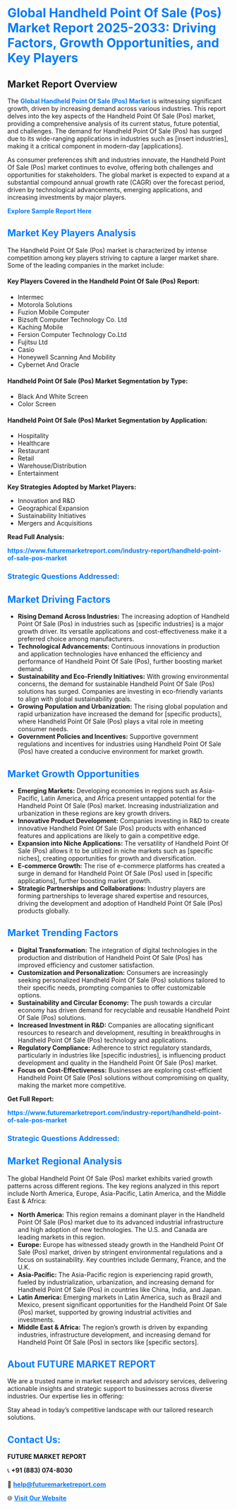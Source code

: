 <h1 style="color: #007BFF;">Global Handheld Point Of Sale (Pos) Market Report 2025-2033: Driving Factors, Growth Opportunities, and Key Players</h1>

<section id="overview">
<h2>Market Report Overview</h2>
<p>The <a href="https://www.futuremarketreport.com/industry-report/handheld-point-of-sale-pos-market" style="color: #007BFF; text-decoration: none;"><strong>Global Handheld Point Of Sale (Pos) Market</strong></a> is witnessing significant growth, driven by increasing demand across various industries. This report delves into the key aspects of the Handheld Point Of Sale (Pos) market, providing a comprehensive analysis of its current status, future potential, and challenges. The demand for Handheld Point Of Sale (Pos) has surged due to its wide-ranging applications in industries such as [insert industries], making it a critical component in modern-day [applications].</p>
<p>As consumer preferences shift and industries innovate, the Handheld Point Of Sale (Pos) market continues to evolve, offering both challenges and opportunities for stakeholders. The global market is expected to expand at a substantial compound annual growth rate (CAGR) over the forecast period, driven by technological advancements, emerging applications, and increasing investments by major players.</p>
</section>

<section id="overview">
<p><a href="https://www.futuremarketreport.com/request-sample/reportId=102054" style="color: #007BFF; text-decoration: none;"><strong>Explore Sample Report Here</strong></a></p>
</section>

<section id="key-players">
<h2 style="color: #007BFF;">Market Key Players Analysis</h2>
<p>The Handheld Point Of Sale (Pos) market is characterized by intense competition among key players striving to capture a larger market share. Some of the leading companies in the market include:</p>
<h4>Key Players Covered in the Handheld Point Of Sale (Pos) Report:</h4>
<ul><li>Intermec</li><li>Motorola Solutions</li><li>Fuzion Mobile Computer</li><li>Bizsoft Computer Technology Co. Ltd</li><li>Kaching Mobile</li><li>Fersion Computer Technology Co.Ltd</li><li>Fujitsu Ltd</li><li>Casio</li><li>Honeywell Scanning And Mobility</li><li>Cybernet And Oracle</li></ul>
<h4>Handheld Point Of Sale (Pos) Market Segmentation by Type:</h4>
<ul><li>Black And White Screen</li><li>Color Screen</li></ul>

<h4>Handheld Point Of Sale (Pos) Market Segmentation by Application:</h4>
<ul><li>Hospitality</li><li>Healthcare</li><li>Restaurant</li><li>Retail</li><li>Warehouse/Distribution</li><li>Entertainment</li></ul>
<p><strong>Key Strategies Adopted by Market Players:</strong></p>
<ul>
<li>Innovation and R&D</li>
<li>Geographical Expansion</li>
<li>Sustainability Initiatives</li>
<li>Mergers and Acquisitions</li>
</ul>
</section>

<section>
<p><strong>Read Full Analysis: </strong></p><a href="https://www.futuremarketreport.com/industry-report/handheld-point-of-sale-pos-market" style="color: #007BFF; text-decoration: none;"><strong>https://www.futuremarketreport.com/industry-report/handheld-point-of-sale-pos-market</strong></a>
<h3 style="color: #007BFF;">Strategic Questions Addressed:</h3>
</section>

<section id="driving-factors">
<h2 style="color: #007BFF;">Market Driving Factors</h2>
<ul>
<li><strong>Rising Demand Across Industries:</strong> The increasing adoption of Handheld Point Of Sale (Pos) in industries such as [specific industries] is a major growth driver. Its versatile applications and cost-effectiveness make it a preferred choice among manufacturers.</li>
<li><strong>Technological Advancements:</strong> Continuous innovations in production and application technologies have enhanced the efficiency and performance of Handheld Point Of Sale (Pos), further boosting market demand.</li>
<li><strong>Sustainability and Eco-Friendly Initiatives:</strong> With growing environmental concerns, the demand for sustainable Handheld Point Of Sale (Pos) solutions has surged. Companies are investing in eco-friendly variants to align with global sustainability goals.</li>
<li><strong>Growing Population and Urbanization:</strong> The rising global population and rapid urbanization have increased the demand for [specific products], where Handheld Point Of Sale (Pos) plays a vital role in meeting consumer needs.</li>
<li><strong>Government Policies and Incentives:</strong> Supportive government regulations and incentives for industries using Handheld Point Of Sale (Pos) have created a conducive environment for market growth.</li>
</ul>
</section>

<section id="growth-opportunities">
<h2 style="color: #007BFF;">Market Growth Opportunities</h2>
<ul>
<li><strong>Emerging Markets:</strong> Developing economies in regions such as Asia-Pacific, Latin America, and Africa present untapped potential for the Handheld Point Of Sale (Pos) market. Increasing industrialization and urbanization in these regions are key growth drivers.</li>
<li><strong>Innovative Product Development:</strong> Companies investing in R&D to create innovative Handheld Point Of Sale (Pos) products with enhanced features and applications are likely to gain a competitive edge.</li>
<li><strong>Expansion into Niche Applications:</strong> The versatility of Handheld Point Of Sale (Pos) allows it to be utilized in niche markets such as [specific niches], creating opportunities for growth and diversification.</li>
<li><strong>E-commerce Growth:</strong> The rise of e-commerce platforms has created a surge in demand for Handheld Point Of Sale (Pos) used in [specific applications], further boosting market growth.</li>
<li><strong>Strategic Partnerships and Collaborations:</strong> Industry players are forming partnerships to leverage shared expertise and resources, driving the development and adoption of Handheld Point Of Sale (Pos) products globally.</li>
</ul>
</section>

<section id="trending-factors">
<h2 style="color: #007BFF;">Market Trending Factors</h2>
<ul>
<li><strong>Digital Transformation:</strong> The integration of digital technologies in the production and distribution of Handheld Point Of Sale (Pos) has improved efficiency and customer satisfaction.</li>
<li><strong>Customization and Personalization:</strong> Consumers are increasingly seeking personalized Handheld Point Of Sale (Pos) solutions tailored to their specific needs, prompting companies to offer customizable options.</li>
<li><strong>Sustainability and Circular Economy:</strong> The push towards a circular economy has driven demand for recyclable and reusable Handheld Point Of Sale (Pos) solutions.</li>
<li><strong>Increased Investment in R&D:</strong> Companies are allocating significant resources to research and development, resulting in breakthroughs in Handheld Point Of Sale (Pos) technology and applications.</li>
<li><strong>Regulatory Compliance:</strong> Adherence to strict regulatory standards, particularly in industries like [specific industries], is influencing product development and quality in the Handheld Point Of Sale (Pos) market.</li>
<li><strong>Focus on Cost-Effectiveness:</strong> Businesses are exploring cost-efficient Handheld Point Of Sale (Pos) solutions without compromising on quality, making the market more competitive.</li>
</ul>
</section>

<section>
<p><strong>Get Full Report: </strong></p><a href="https://www.futuremarketreport.com/industry-report/handheld-point-of-sale-pos-market" style="color: #007BFF; text-decoration: none;"><strong>https://www.futuremarketreport.com/industry-report/handheld-point-of-sale-pos-market</strong></a>
<h3 style="color: #007BFF;">Strategic Questions Addressed:</h3>
</section>


<section id="regional-analysis">
<h2 style="color: #007BFF;">Market Regional Analysis</h2>
<p>The global Handheld Point Of Sale (Pos) market exhibits varied growth patterns across different regions. The key regions analyzed in this report include North America, Europe, Asia-Pacific, Latin America, and the Middle East & Africa:</p>
<ul>
<li><strong>North America:</strong> This region remains a dominant player in the Handheld Point Of Sale (Pos) market due to its advanced industrial infrastructure and high adoption of new technologies. The U.S. and Canada are leading markets in this region.</li>
<li><strong>Europe:</strong> Europe has witnessed steady growth in the Handheld Point Of Sale (Pos) market, driven by stringent environmental regulations and a focus on sustainability. Key countries include Germany, France, and the U.K.</li>
<li><strong>Asia-Pacific:</strong> The Asia-Pacific region is experiencing rapid growth, fueled by industrialization, urbanization, and increasing demand for Handheld Point Of Sale (Pos) in countries like China, India, and Japan.</li>
<li><strong>Latin America:</strong> Emerging markets in Latin America, such as Brazil and Mexico, present significant opportunities for the Handheld Point Of Sale (Pos) market, supported by growing industrial activities and investments.</li>
<li><strong>Middle East & Africa:</strong> The region’s growth is driven by expanding industries, infrastructure development, and increasing demand for Handheld Point Of Sale (Pos) in sectors like [specific sectors].</li>
</ul>
</section>

<footer>
<h2 style="color: #007BFF;">About FUTURE MARKET REPORT</h2>
<p>We are a trusted name in market research and advisory services, delivering actionable insights and strategic support to businesses across diverse industries. Our expertise lies in offering:</p>

<p>Stay ahead in today’s competitive landscape with our tailored research solutions.</p>

<h2 style="color: #007BFF;">Contact Us:</h2>
<p><strong>FUTURE MARKET REPORT</strong></p>
<p>📞 <strong>+91 (883) 074-8030</strong></p>
<p>📧 <strong><a href="mailto:help@futuremarketreport.com" style="color: #007BFF;">help@futuremarketreport.com</a></strong></p>
<p>🌐 <strong><a href="https://www.futuremarketreport.com/" style="color: #007BFF;">Visit Our Website</a></strong></p>
</footer>